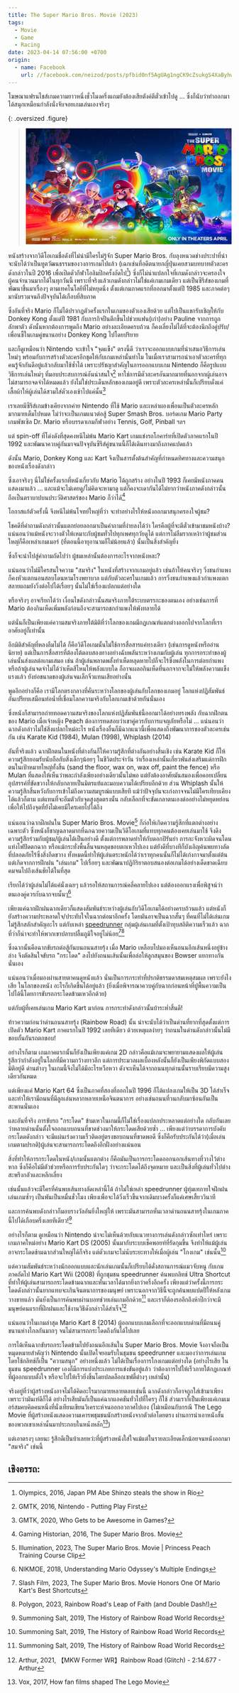 ```yaml
---
title: The Super Mario Bros. Movie (2023)
tags:
  - Movie
  - Game
  - Racing
date: 2023-04-14 07:56:00 +0700
origin:
  - name: Facebook
    url: //facebook.com/neizod/posts/pfbid0nf5AgUAg1ngCK9cZsukgS4XaByhwnwGwf1mxAEUQzxfPRCzdD6mxH9dnEc1rHAHQl
---
```


โฆษณาแฟรนไชส์เกมความยาวหนึ่งชั่วโมงครึ่งแถมยังต้องเสียตังค์ตีตั๋วเข้าไปดู ... ซึ่งก็นับว่าทำออกมาได้สนุกเหมือนกำลังนั่งจับจอยเกมเล่นเองจริงๆ

{: .oversized .figure}
> ![](/images/cover/super-mario-bros.jpg)

หนังสร้างจากวิดีโอเกมชื่อดังที่ไม่น่ามีใครไม่รู้จัก  Super Mario Bros. กับลุงหนวดช่างประปาที่น่าจะนับได้ว่าเป็นทูตวัฒนธรรมของวงการเกมไปแล้ว (เฉกเช่นที่อดีตนายกญี่ปุ่นเคยสวมบทบาทตัวละครดังกล่าวในปี 2016 เพื่อเปิดตัวกีฬาโอลิมปิกครั้งถัดไป[^1]) ซึ่งก็ไม่น่าแปลกใจที่เกมดังกล่าวจะครองใจผู้คนจำนวนมากได้ในทุกวันนี้ เพราะที่จริงแล้วเกมดังกล่าวไม่ใช่แค่เกมเกมเดียว แต่เป็นซีรีส์ของเกมที่พัฒนาขึ้นมาเรื่องๆ ตามเทคโนโลยีที่ไม่หยุดนิ่ง ตั้งแต่เกมภาคแรกที่ออกมาตั้งแต่ปี 1985 และภาคต่อๆ มานับรวมจนถึงปัจจุบันได้เกือบยี่สิบภาค

ซึ่งอันที่จริง Mario ก็ไม่ได้ปรากฏตัวครั้งแรกในเกมของตัวเองเสียด้วย แต่ไปเป็นแขกรับเชิญให้กับ Donkey Kong ตั้งแต่ปี 1981 กับภารกิจปีนตึกขึ้นไปช่วยแฟน(เก่า)อย่าง Pauline จากการถูกลักพาตัว ดังนั้นหากต้องการพูดถึง Mario อย่างละเอียดครบถ้วน ก็คงเลี่ยงไม่ได้ที่จะต้องนึกถึงคู่ปรับ/เพื่อนซี้ในเกมคู่ขนานอย่าง Donkey Kong ไปโดยปริยาย

และก็ดูเหมือนว่า Nintendo จะเข้าใจ "จุดแข็ง" ตรงนี้ดี ว่าเราจะออกแบบเกมที่นำเสนอวิธีการเล่นใหม่ๆ พร้อมกับการสร้างตัวละครอีกชุดให้กับเกมเหล่านั้นทำไม ในเมื่อเราสามารถนำเอาตัวละครที่ทุกคนรู้จักกันดีอยู่แล้วกลับมาใช้ซ้ำได้ เพราะปรัชญาสำคัญในการออกแบบเกม Nintendo ก็คือรูปแบบวิธีการเล่นใหม่ๆ ที่มอบประสบการณ์อันน่าสนใจ[^2] หาใช่การมีตัวละครอันมากมายที่นอกจากผู้เล่นอาจไม่สามารถจดจำได้หมดแล้ว ยังไม่ใช่ประเด็นหลักของเกมอยู่ดี เพราะตัวละครเหล่านั้นก็เปรียบดั่งแค่เสื้อผ้าให้ผู้เล่นได้สวมใส่ตัวเองเข้าไปแค่นั้น[^3]

เราเลยมีซีรีส์เกมข้างเคียงจากค่าย Nintendo ที่ใช้ Mario และเหล่าผองเพื่อนเป็นตัวละครหลักมากมายเต็มไปหมด ไม่ว่าจะเป็นเกมแนวต่อสู้ Super Smash Bros. บอร์ดเกม Mario Party เกมพัซเซิล Dr. Mario หรือบรรดาเกมกีฬาอย่าง Tennis, Golf, Pinball ฯลฯ

แต่ spin-off ที่โด่งดังที่สุดคงหนีไม่พ้น Mario Kart เกมแข่งรถโกคาร์ทที่เปิดตัวภาคแรกในปี 1992 และพัฒนาควบคู่กันมาจนปัจจุบันซีรีส์คู่ขนานนี้ก็ได้เดินทางมาถึงภาคแปดแล้ว

ดังนั้น Mario, Donkey Kong และ Kart จึงเป็นสารตั้งต้นสำคัญที่กำหนดทิศทางและความสนุกของหนังเรื่องดังกล่าว

ซึ่งเอาจริงๆ นี่ไม่ใช่ครั้งแรกที่หนังเกี่ยวกับ Mario ได้ถูกสร้าง อย่างในปี 1993 ก็เคยมีหนังภาคคนแสดงมาแล้ว ... และแม้จะไม่เคยดู/ไม่คิดจะหามาดู แต่ก็คงจะเดากันได้ไม่ยากว่าหนังภาคดังกล่าวนั้นถือเป็นตราบาปบนประวัติศาสตร์ของ Mario ก็ว่าได้[^4]

โอกาสแก้ตัวครั้งนี้ จึงหนีไม่พ้นโจทย์ใหญ่ที่ว่า จะทำอย่างไรให้หนังออกมาสนุกครองใจผู้ชม?

โชคดีที่คำถามดังกล่าวนั้นแตกย่อยออกมาเป็นคำถามที่ง่ายลงได้ว่า ใครคือผู้ที่จะตีตั๋วเข้ามาชมหนังบ้าง? แน่นอนว่าแม้หนังจะวางตัวให้เหมาะกับผู้ชมทั่วไปทุกเพศทุกวัยดูได้ แต่การไม่ลืมรากเหง้าว่าผู้ชมส่วนใหญ่ก็คือเหล่าเกมเมอร์ (ที่ตอนนี้อายุอานามก็ไม่น้อยแล้ว) นั้นเป็นสิ่งสำคัญยิ่ง

ซึ่งก็จะนำไปสู่คำถามถัดไปว่า ผู้ชมเหล่านั้นต้องการอะไรจากหนังหละ?

แน่นอนว่าไม่มีใครสนใจความ "สมจริง" ในหนังที่สร้างจากเกมอยู่แล้ว เช่นถ้าให้คนจริงๆ วิ่งชนกำแพงก็คงหัวแตกนอนสลบโดนหามโรงพยาบาล แต่กับตัวละครในเกมแล้ว การวิ่งชนกำแพงแล้วกำแพงแตกสลายแถมยังวิ่งต่อไปได้เรื่อยๆ นั้นไม่ใช่เรื่องแปลกแต่อย่างใด

หรือจริงๆ อาจเรียกได้ว่า เงื่อนไขดังกล่าวนั้นสมจริงภายใต้ระบบตรรกะของตนเอง อย่างเช่นการที่ Mario ต้องกินเห็ดเพิ่มพลังก่อนถึงจะสามารถชกกำแพงให้พังทลายได้

แต่นั่นก็เป็นเพียงแค่ความสมจริงภายใต้มิติที่ว่าโลกของเกมมีกฏเกณฑ์แตกต่างออกไปจากโลกที่เราอาศัยอยู่ก็เท่านั้น

อีกมิติสำคัญที่หลงลืมไม่ได้ ก็คือวิดีโอเกมนั้นไม่ใช้การสื่อสารแค่ทางเดียว (เช่นการดูหนังหรืออ่านนิยาย) แต่เป็นการสื่อสารที่ต้องโต้ตอบสองทางอย่างฉับพลันระหว่างเกมกับผู้เล่น ทุกการกระทำของผู้เล่นนั้นส่งผลต่อเกมเสมอ เช่น ถ้าผู้เล่นพลาดพลั้งทำเห็ดหลุดหายไปก็จะไร้ซึ่งพลังในการต่อยกำแพง หรือถ้าผู้เล่นจดจำไม่ได้ว่าเห็ดสีไหนให้พลังแบบใด ก็อาจเผลอกินเห็ดที่นอกจากจะไม่ให้พลังความแข็งแรงแล้ว ยังย่อขนาดของผู้เล่นจนเล็กจิ๋วแทนเสียอย่างนั้น

พูดอีกอย่างก็คือ เรามีโลกตรงกลางที่คั่นระหว่างโลกของผู้เล่นกับโลกของเกมอยู่ โลกแห่งปฏิสัมพันธ์อันเปรียบเสมือนท่อน้ำที่เชื่อมโลกความจริงกับโลกเกมเข้าด้วยกันนั่นเอง

ซึ่งหนังก็สามารถถ่ายทอดความสมจริงของโลกแห่งปฏิสัมพันธ์นี้ออกมาได้อย่างทรงพลัง กับฉากฝึกตนของ Mario เมื่อเจ้าหญิง Peach ต้องการทดสอบว่าเขาคู่ควรกับการผจญภัยหรือไม่ ... แน่นอนว่าฉากดังกล่าวไม่ใช่สิ่งแปลกใหม่อะไร หนังเรื่องอื่นก็มีฉากแนวนี้เพื่อแสดงถึงพัฒนาการของตัวละครเช่นกัน เช่น Karate Kid (1984), Mulan (1998), Whiplash (2014)

อันที่จริงแล้ว ฉากฝึกตนในหนังที่ต่างกันก็ให้ความรู้สึกที่ต่างกันอย่างสิ้นเชิง เช่น Karate Kid ก็ให้ความรู้สึกยอมรับนับถือกับสิ่งเล็กๆน้อยๆ ในชีวิตประจำวัน ว่าเรื่องเหล่านั้นเกี่ยวพันส่งเสริมแด่การฝึกตนในเป้าหมายใหญ่ทั้งสิ้น (sand the floor, wax on, wax off, paint the fence) หรือ Mulan ที่แสดงให้เห็นว่าพละกำลังเพียงอย่างเดียวนั้นไม่พอ แต่ยังต้องอาศัยมันสมองเพื่อคอยเปลี่ยนอุปสรรค์ที่ขัดขวางให้กลับกลายเป็นมิตรแท้และมอบความได้เปรียบอีกด้วย ส่วน Whiplash นั้นให้ความรู้สึกสิ้นหวังกับการเข้าไม่ถึงความสมบูรณ์แบบเสียที แม้ว่าปัจจุบันจะเก่งกาจจนไม่มีใครเทียบเคียงได้แล้วก็ตาม แต่แทนที่จะอิ่มตัวกับจุดสูงสุดตรงนั้น กลับเลือกที่จะขัดเกลาตนเองต่ออย่างไม่หยุดหย่อนเพื่อให้ไปถึงจุดที่ยังไม่เคยมีใครเคยไปได้ถึง

แน่นอนว่าฉากฝึกฝนใน Super Mario Bros. Movie[^5] ก็ก่อให้เกิดความรู้สึกที่แตกต่างอย่างเฉพาะตัว ซึ่งหนังก็ชาญฉลาดมากที่ฉกฉวยความเป็นวิดีโอเกมที่แทบทุกคนต้องเคยเล่นมาใช้ จึงดึงความรู้สึกร่วมกับผู้ชม/ผู้เล่นได้เป็นอย่างดี ตั้งแต่การพลาดท่าให้กับดอกปิรันย่า การกะจังหวะผิดจนโดนแท่งไฟปัดตกฉาก หรือแม้กระทั่งพื้นลื่นจนหลุดขอบตกเหวไปเอง แต่ยังดีที่บางทีก็บังเอิญค้นพบทางลัดที่ปลอดภัยไร้ซึ่งสิ่งกีดขวาง ทั้งหมดนี้ทำให้ผู้เล่นตระหนักได้ว่าเราทุกคนนั้นก็ไม่ได้เก่งกาจมาตั้งแต่ต้น แต่เกิดจากการฝึกฝน "เล่นเกม" ไปเรื่อยๆ และพัฒนาปฏิกิริยาตอบสนองต่อเกมได้อย่างเด็ดขาดเฉียบคมจนไปถึงเส้นชัยได้ในที่สุด

เรียกได้ว่าผู้เล่นไม่ได้แค่นั่งเฉยๆ แล้วรอให้สถานการณ์คลี่คลายไปเอง แต่ต้องออกแรงเพื่อพิสูจน์ว่าตนเองคู่ควรกับฉากจบนั้นๆ[^6]

เพียงแค่ฉากฝึกฝนฉากเดียวก็แสดงสัมพันธ์ระหว่างผู้เล่นกับวิดีโอเกมได้อย่างครบถ้วนแล้ว แต่หนังก็ยังสร้างความประหลาดใจ/ประทับใจในฉากต่อมาอีกครั้ง โดยมันอาจเป็นฉากสั้นๆ ที่คนที่ไม่ได้เล่นเกมไม่รู้สึกสลักสำคัญอะไร แต่กับเหล่า [speedrunner][] กลุ่มผู้เล่นเกมที่ตั้งเป้าทุบสถิติความเร็วแล้ว ฉากที่ว่าก็น่าจะทำให้พวกเขาปลาบปลื้มภูมิใจอยู่ไม่น้อย[^7][^8]

ซึ่งฉากนั้นคือฉากขับรถต่อสู้กันบนถนนสายรุ้ง เมื่อ Mario เหลือบไปมองเห็นถนนอีกเส้นหนึ่งอยู่ข้างล่าง จึงตัดสินใจขับรถ "กระโดด" ลงไปยังถนนเส้นนั้นเพื่อล่อให้ลูกสมุนของ Bowser แยกทางกันนั่นเอง

แน่นอนว่าเมื่อมองผ่านสายตาคนดูหนังแล้ว นั่นเป็นการกระทำที่ปรกติธรรมดาสมเหตุสมผล เพราะยังไงเสีย ในโลกของหนัง อะไรก็เกิดขึ้นได้อยู่แล้ว (ยิ่งเมื่อพิจารณาควบคู่กับฉากก่อนหน้าที่ปูพื้นความเป็นไปได้นี้โดยการขับรถกระโดดข้ามเหวอีกด้วย)

แต่กับผู้ที่เคยเล่นเกม Mario Kart มาก่อน การกระทำดังกล่าวนั้นบ้าระห่ำสิ้นดี!

ท้าวความก่อนว่าด่านถนนสายรุ้ง (Rainbow Road) นั้น น่าจะนับได้ว่าเป็นด่านที่ยากที่สุดตั้งแต่การเปิดตัว Mario Kart ภาคแรกในปี 1992 เลยทีเดียว ด้วยเหตุผลง่ายๆ ว่าถนนในด่านดังกล่าวนั้นไม่มีขอบกั้นกันรถตกขอบ!

อย่างไรก็ตาม เกมภาคแรกนั้นก็ยังเป็นเพียงแค่เกม 2D กล่าวคือแม้เกมจะพยายามแสดงผลให้ผู้เล่นรู้สึกว่ากำลังอยู่ในโลกที่มีความกว้างยาวลึก แต่การประมวลผลเบื้องหลังนั้นก็ยังเป็นเพียงพิกัดแบบสองมิติอยู่ดี ด่านต่างๆ ในเกมนี้จึงไม่ได้มีอะไรหวือหวา ดังจะเห็นได้จากถนนทุกด่านนั้นราบเรียบมีความสูงเดียวกันหมด

แต่เพียงแค่ Mario Kart 64 ซึ่งเป็นภาคที่สองที่ออกในปี 1996 ก็ได้แปลงเกมให้เป็น 3D ได้สำเร็จ และทำให้เรามีถนนที่มีลูกเล่นหลากหลายเหนือจินตนาการ อย่างเช่นถนนที่วนกลับมาซ้อนกันเป็นสะพานนั่นเอง

และอันที่จริง การขับรถ "กระโดด" ข้ามเหวในเกมนี้ก็ไม่ใช่เรื่องแปลกประหลาดแต่อย่างใด กลับกันเลยว่าหลายด่านนั้นตั้งใจออกแบบถนนที่ขาดช่วงมาให้กระโดดเสียด้วยซ้ำ ... เพียงแต่ว่าบรรดาการบังคับกระโดดดังกล่าว จะมีแผ่นเร่งความเร็วติดอยู่ตรงขอบถนนที่ขาดพอดี ซึ่งก็คือรับประกันได้ว่า(เมื่อเล่นเกมตามปรกติ)ผู้เล่นจะสามารถกระโดดถึงอีกฝั่งอย่างแน่นอน

สิ่งที่ทำให้การกระโดดในหนัง/เกมนั้นแตกต่าง ก็คือมันเป็นการกระโดดออกนอกเส้นทางที่วางไว้ต่างหาก ซึ่งก็คือไม่มีตัวช่วยหรือการรับประกันใดๆ ว่าจะกระโดดได้ถึงจุดหมาย และเป็นสิ่งที่ผู้เล่นทั่วไปต่างสะพรึงกลัวและหลีกเลี่ยง

เช่นนั้นแล้วจะมีใครที่ค้นพบเส้นทางลัดเหล่านี้ได้ ถ้าไม่ใช่เหล่า speedrunner ผู้ทุ่มเทกายใจฝึกฝนเล่นเกมซ้ำๆ เป็นพันเป็นหมื่นชั่วโมง เพียงเพื่อจะได้วิ่งเร็วขึ้นจากเดิมบางครั้งก็แค่เศษเสี้ยววินาที

และการค้นพบดังกล่าวก็มอบรางวัลอันยิ่งใหญ่ให้ เพราะมันสามารถหั่นเวลาด่านถนนสายรุ้งในเกมภาคนี้ไปได้เกือบครึ่งเลยทีเดียว![^9]

อย่างไรก็ตาม ดูเหมือนว่า Nintendo น่าจะไม่เห็นด้วยกับแนวทางการเล่นดังกล่าวซักเท่าไหร่ เพราะเกมภาคใหม่อย่าง Mario Kart DS (2005) นั้นมากับระบบเช็คพอยท์ที่รัดกุมขึ้น จึงทำให้แม้ผู้เล่นอาจกระโดดข้ามฉากส่วนใหญ่ได้ก็จริง แต่ตัวเกมจะไม่นับระยะทางให้เมื่อผู้เล่น "โกงเกม" เช่นนั้น[^9]

แต่ความสัมพันธ์ระหว่างนักออกแบบและนักเล่นเกมนั้นก็เปรียบได้ดั่งสถานการณ์แมวจับหนู กับเกมภาคถัดไป Mario Kart Wii (2008) ที่ถูกชุมชน speedrunner ค้นพบกลิทช์ Ultra Shortcut ที่ทำให้ผู้เล่นสามารถกระโดดข้ามฉากและหั่นเวลาได้มากยิ่งกว่าครึ่งอีกครั้ง เพียงแต่ว่าครั้งนี้การกระโดดดังกล่าวนั้นยากแทบจะเกินจินตนาการของมนุษย์ เพราะนอกจากวิธีนี้จะถูกค้นพบแปดปีให้หลังเกมวางขายแล้ว มันยังเป็นการค้นพบผ่านบอทช่วยเล่นเกมอีกด้วย[^9] และเราก็ต้องรออีกถึงห้าปีกว่าจะมีมนุษย์คนแรกที่ฝึกฝนและใช้งานวิธีดังกล่าวได้สำเร็จ[^10]

แน่นอนว่าในเกมล่าสุด Mario Kart 8 (2014) ผู้ออกแบบเกมเลือกที่จะออกแบบด่านที่มีถนนคู่ขนานห่างไกลกันมากๆ จนไม่สามารถกระโดดถึงกันได้ไปเลย

การได้เห็นฉากขับรถกระโดดข้ามไปยังถนนอีกเส้นใน Super Mario Bros. Movie จึงอาจถือเป็นหมุดหมายสำคัญว่า Nintendo นั้นเปิดใจยอมรับในชุมชน speedrunner และมองว่าการเล่นเกมโดยใช้กลิทช์ก็เป็น "ความสนุก" อย่างหนึ่งแล้ว ไม่ได้เป็นเรื่องการโกงเกมแต่อย่างใด (อย่างไรเสีย ในชุมชน speedrunner เองก็มีการแบ่งประเภทการแข่งขันอยู่แล้ว ว่าต้องการไปให้เร็วภายใต้กฎเกณฑ์ที่ผู้ออกแบบตั้งใจ หรือจะไปให้เร็วยิ่งขึ้นโดยปลดล็อกเซฟตี้ต่างๆ เหล่านั้น)

จริงอยู่ที่ว่าผู้สร้างหนังอาจไม่ได้คิดอะไรมากมายหลายตลบเช่นนี้ ฉากดังกล่าวก็อาจถูกใส่เข้ามาเพียงเพราะว่ามันเท่ดีก็ได้ อย่างไรเสียมันก็เป็นแค่ฉากแอคชันทั่วไปที่ใครๆ ก็ใช้ ส่วนเราก็เป็นเพียงแค่เกมเมอร์สมคบคิดคนหนึ่งที่นั่งเทียนเขียนวิเคราะห์จนออกอวกาศไปเอง (ไม่เหมือนกับกรณี The Lego Movie ที่ผู้สร้างหนังแสดงความเคารพชุมชนนักสร้างหนังจากตัวต่อโดยตรง ผ่านการนำเอาหนังสั้นของพวกเขาเหล่านั้นมาประกอบในหนังหลัก[^11])

แต่เอาตรงๆ เลยนะ รู้สึกดีเป็นบ้าเลยหว่ะที่ผู้สร้างหนังใส่ใจแม้แต่ในรายละเอียดเล็กน้อยจนหนังออกมา "สมจริง" เช่นนี้


## เชิงอรรถ:

[^1]: Olympics, 2016, Japan PM Abe Shinzo steals the show in Rio
[^2]: GMTK, 2016, Nintendo - Putting Play First
[^3]: GMTK, 2020, Who Gets to be Awesome in Games?
[^4]: Gaming Historian, 2016, The Super Mario Bros. Movie
[^5]: Illumination, 2023, The Super Mario Bros. Movie \| Princess Peach Training Course Clip
[^6]: NIKMOE, 2018, Understanding Mario Odyssey's Multiple Endings
[^7]: Slash Film, 2023, The Super Mario Bros. Movie Honors One Of Mario Kart's Best Shortcuts
[^8]: Polygon, 2023, Rainbow Road's Leap of Faith (and Double Dash!)
[^9]: Summoning Salt, 2019, The History of Rainbow Road World Records
[^10]: Arthur, 2021, 【MKW Former WR】Rainbow Road (Glitch) - 2:14.677 - Arthur
[^11]: Vox, 2017, How fan films shaped The Lego Movie



[speedrunner]: //en.wikipedia.org/wiki/Speedrunning
